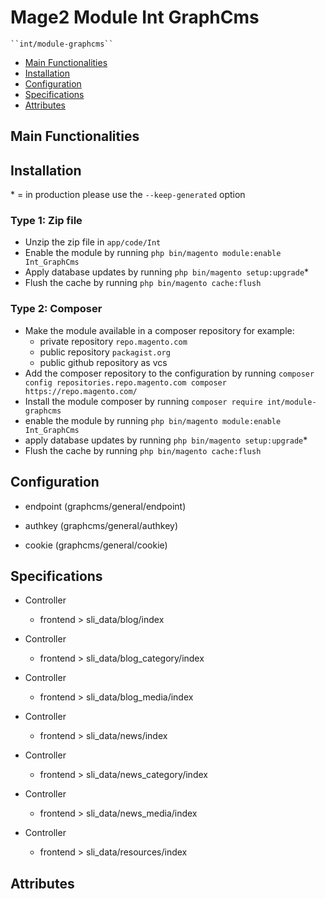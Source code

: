 # Mage2 Module Int GraphCms

    ``int/module-graphcms``

 - [Main Functionalities](#markdown-header-main-functionalities)
 - [Installation](#markdown-header-installation)
 - [Configuration](#markdown-header-configuration)
 - [Specifications](#markdown-header-specifications)
 - [Attributes](#markdown-header-attributes)


## Main Functionalities


## Installation
\* = in production please use the `--keep-generated` option

### Type 1: Zip file

 - Unzip the zip file in `app/code/Int`
 - Enable the module by running `php bin/magento module:enable Int_GraphCms`
 - Apply database updates by running `php bin/magento setup:upgrade`\*
 - Flush the cache by running `php bin/magento cache:flush`

### Type 2: Composer

 - Make the module available in a composer repository for example:
    - private repository `repo.magento.com`
    - public repository `packagist.org`
    - public github repository as vcs
 - Add the composer repository to the configuration by running `composer config repositories.repo.magento.com composer https://repo.magento.com/`
 - Install the module composer by running `composer require int/module-graphcms`
 - enable the module by running `php bin/magento module:enable Int_GraphCms`
 - apply database updates by running `php bin/magento setup:upgrade`\*
 - Flush the cache by running `php bin/magento cache:flush`


## Configuration

 - endpoint (graphcms/general/endpoint)

 - authkey (graphcms/general/authkey)

 - cookie (graphcms/general/cookie)


## Specifications

 - Controller
	- frontend > sli_data/blog/index

 - Controller
	- frontend > sli_data/blog_category/index

 - Controller
	- frontend > sli_data/blog_media/index

 - Controller
	- frontend > sli_data/news/index

 - Controller
	- frontend > sli_data/news_category/index

 - Controller
	- frontend > sli_data/news_media/index

 - Controller
	- frontend > sli_data/resources/index


## Attributes



